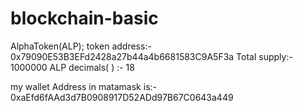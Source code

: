 # blockchain-basic
AlphaToken(ALP);
token address:- 0x79090E53B3EFd2428a27b44a4b6681583C9A5F3a
Total supply:- 1000000 ALP
decimals( ) :- 18

my wallet Address in matamask is:- 0xaEfd6fAAd3d7B0908917D52ADd97B67C0643a449
